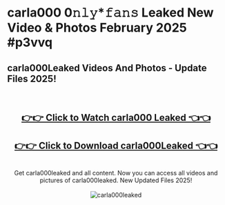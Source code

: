 # carla000 0𝚗𝚕𝚢*𝚏𝚊𝚗𝚜 Leaked New Video & Photos February 2025 #p3vvq

<h2>carla000Leaked Videos And Photos - Update Files 2025!</h2>
<br>
<div align="center">
<h2><a href="https://mediaupload.pro?title=carla000&ref=11F" rel="nofollow">👉👉 Click to Watch carla000 Leaked 👈👈</a></h2>
<h2><a href="https://mediaupload.pro?title=carla000&ref=11F" rel="nofollow">👉👉 Click to Download carla000Leaked 👈👈</a></h2>
<br>
Get carla000leaked and all content. Now you can access all videos and pictures of carla000leaked. New Updated Files 2025!
<br>
<br>
<a href="https://mediaupload.pro?title=carla000&ref=11F" rel="nofollow" data-target="animated-image.originalLink"><img src="https://i.ibb.co/Gkj2r4b/banner.png" alt="carla000leaked" style="max-width: 100%; display: inline-block;" data-target="animated-image.originalImage"></a>
</div>
<br>

